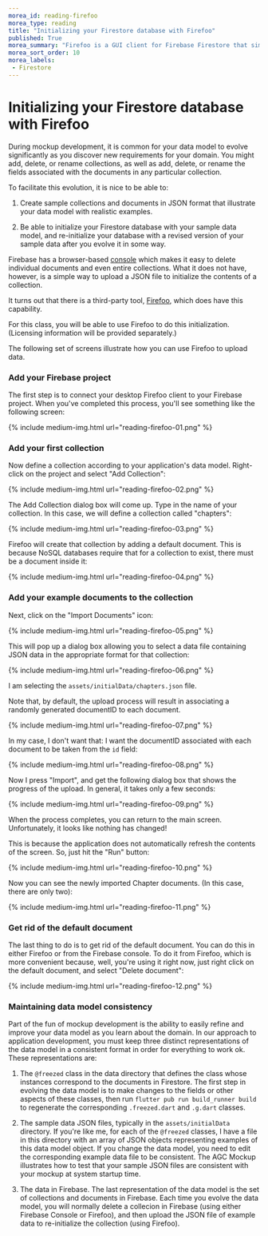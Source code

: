 ```yaml
---
morea_id: reading-firefoo
morea_type: reading
title: "Initializing your Firestore database with Firefoo"
published: True
morea_summary: "Firefoo is a GUI client for Firebase Firestore that simplifies database initialization from JSON files. "
morea_sort_order: 10
morea_labels: 
 - Firestore
---
```


# Initializing your Firestore database with Firefoo

During mockup development, it is common for your data model to evolve significantly as you discover new requirements for your domain.  You might add, delete, or rename collections, as well as add, delete, or rename the fields associated with the documents in any particular collection. 

To facilitate this evolution, it is nice to be able to:

1. Create sample collections and documents in JSON format that illustrate your data model with realistic examples.

2. Be able to initialize your Firestore database with your sample data model, and re-initialize your database with a revised version of your sample data after you evolve it in some way. 

Firebase has a browser-based [console](https://console.firebase.google.com/u/0/) which makes it easy to delete individual documents and even entire collections.  What it does not have, however, is a simple way to upload a JSON file to initialize the contents of a collection.

It turns out that there is a third-party tool, [Firefoo](https://firefoo.app/), which does have this capability.  

For this class, you will be able to use Firefoo to do this initialization. (Licensing information will be provided separately.)

The following set of screens illustrate how you can use Firefoo to upload data. 

### Add your Firebase project

The first step is to connect your desktop Firefoo client to your Firebase project. When you've completed this process, you'll see something like the following screen:

{% include medium-img.html url="reading-firefoo-01.png" %}

### Add your first collection

Now define a collection according to your application's data model. Right-click on the project and select "Add Collection":

{% include medium-img.html url="reading-firefoo-02.png" %}

The Add Collection dialog box will come up.  Type in the name of your collection. In this case, we will define a collection called "chapters":

{% include medium-img.html url="reading-firefoo-03.png" %}

Firefoo will create that collection by adding a default document. This is because NoSQL databases require that for a collection to exist, there must be a document inside it:

{% include medium-img.html url="reading-firefoo-04.png" %}

### Add your example documents to the collection

Next, click on the "Import Documents" icon:

{% include medium-img.html url="reading-firefoo-05.png" %}

This will pop up a dialog box allowing you to select a data file containing JSON data in the appropriate format for that collection:

{% include medium-img.html url="reading-firefoo-06.png" %}

I am selecting the `assets/initialData/chapters.json` file. 

Note that, by default, the upload process will result in associating a randomly generated documentID to each document.  

{% include medium-img.html url="reading-firefoo-07.png" %}

In my case, I don't want that: I want the documentID associated with each document to be taken from the `id` field:


{% include medium-img.html url="reading-firefoo-08.png" %}

Now I press "Import", and get the following dialog box that shows the progress of the upload. In general, it takes only a few seconds:

{% include medium-img.html url="reading-firefoo-09.png" %}

When the process completes, you can return to the main screen. Unfortunately, it looks like nothing has changed!

This is because the application does not automatically refresh the contents of the screen. So, just hit the "Run" button:

{% include medium-img.html url="reading-firefoo-10.png" %}

Now you can see the newly imported Chapter documents. (In this case, there are only two):

{% include medium-img.html url="reading-firefoo-11.png" %}

### Get rid of the default document

The last thing to do is to get rid of the default document. You can do this in either Firefoo or from the Firebase console.  To do it from Firefoo, which is more convenient because, well, you're using it right now, just right click on the default document, and select "Delete document":

{% include medium-img.html url="reading-firefoo-12.png" %}

### Maintaining data model consistency

Part of the fun of mockup development is the ability to easily refine and improve your data model as you learn about the domain.  In our approach to application development, you must keep three distinct representations of the data model in a consistent format in order for everything to work ok.  These representations are:

1.  The `@freezed` class in the data directory that defines the class whose instances correspond to the documents in Firestore.  The first step in evolving the data model is to make changes to the fields or other aspects of these classes, then run `flutter pub run build_runner build` to regenerate the corresponding `.freezed.dart` and `.g.dart` classes.

2. The sample data JSON files, typically in the `assets/initialData` directory. If you're like me, for each of the `@freezed` classes, I have a file in this directory with an array of JSON objects representing examples of this data model object. If you change the data model, you need to edit the corresponding example data file to be consistent. The AGC Mockup illustrates how to test that your sample JSON files are consistent with your mockup at system startup time. 

3. The data in Firebase.  The last representation of the data model is the set of collections and documents in Firebase.  Each time you evolve the data model, you will normally delete a collecion in Firebase (using either Firebase Console or Firefoo), and then upload the JSON file of example data to re-initialize the collection (using Firefoo).
